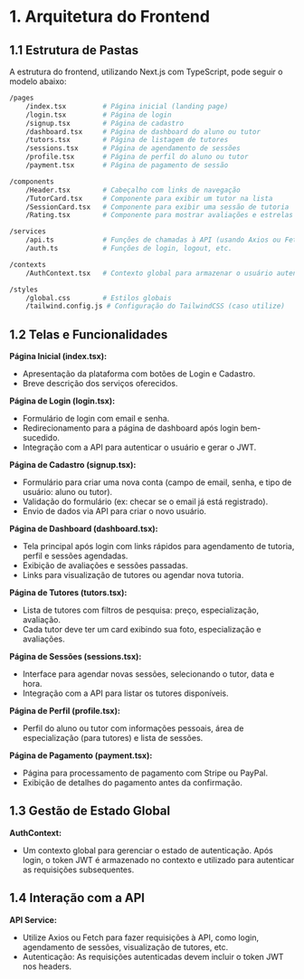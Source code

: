 # 1. Arquitetura do Frontend

## 1.1 Estrutura de Pastas

A estrutura do frontend, utilizando Next.js com TypeScript, pode seguir o modelo abaixo:

```bash
/pages
    /index.tsx         # Página inicial (landing page)
    /login.tsx         # Página de login
    /signup.tsx        # Página de cadastro
    /dashboard.tsx     # Página de dashboard do aluno ou tutor
    /tutors.tsx        # Página de listagem de tutores
    /sessions.tsx      # Página de agendamento de sessões
    /profile.tsx       # Página de perfil do aluno ou tutor
    /payment.tsx       # Página de pagamento de sessão

/components
    /Header.tsx        # Cabeçalho com links de navegação
    /TutorCard.tsx     # Componente para exibir um tutor na lista
    /SessionCard.tsx   # Componente para exibir uma sessão de tutoria
    /Rating.tsx        # Componente para mostrar avaliações e estrelas

/services
    /api.ts            # Funções de chamadas à API (usando Axios ou Fetch)
    /auth.ts           # Funções de login, logout, etc.

/contexts
    /AuthContext.tsx   # Contexto global para armazenar o usuário autenticado

/styles
    /global.css        # Estilos globais
    /tailwind.config.js # Configuração do TailwindCSS (caso utilize)
```

## 1.2 Telas e Funcionalidades

**Página Inicial (index.tsx):**

- Apresentação da plataforma com botões de Login e Cadastro.
- Breve descrição dos serviços oferecidos.

**Página de Login (login.tsx):**

- Formulário de login com email e senha.
- Redirecionamento para a página de dashboard após login bem-sucedido.
- Integração com a API para autenticar o usuário e gerar o JWT.

**Página de Cadastro (signup.tsx):**

- Formulário para criar uma nova conta (campo de email, senha, e tipo de usuário: aluno ou tutor).
- Validação do formulário (ex: checar se o email já está registrado).
- Envio de dados via API para criar o novo usuário.

**Página de Dashboard (dashboard.tsx):**

- Tela principal após login com links rápidos para agendamento de tutoria, perfil e sessões agendadas.
- Exibição de avaliações e sessões passadas.
- Links para visualização de tutores ou agendar nova tutoria.

**Página de Tutores (tutors.tsx):**

- Lista de tutores com filtros de pesquisa: preço, especialização, avaliação.
- Cada tutor deve ter um card exibindo sua foto, especialização e avaliações.

**Página de Sessões (sessions.tsx):**

- Interface para agendar novas sessões, selecionando o tutor, data e hora.
- Integração com a API para listar os tutores disponíveis.

**Página de Perfil (profile.tsx):**

- Perfil do aluno ou tutor com informações pessoais, área de especialização (para tutores) e lista de sessões.

**Página de Pagamento (payment.tsx):**

- Página para processamento de pagamento com Stripe ou PayPal.
- Exibição de detalhes do pagamento antes da confirmação.

## 1.3 Gestão de Estado Global

**AuthContext:**

- Um contexto global para gerenciar o estado de autenticação. Após login, o token JWT é armazenado no contexto e utilizado para autenticar as requisições subsequentes.

## 1.4 Interação com a API

**API Service:**

- Utilize Axios ou Fetch para fazer requisições à API, como login, agendamento de sessões, visualização de tutores, etc.
- Autenticação: As requisições autenticadas devem incluir o token JWT nos headers.